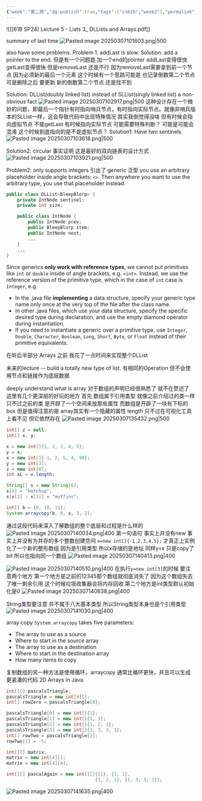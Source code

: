```yaml
---
{"week":"第二周","dg-publish":true,"tags":["cs61b","week2"],"permalink":"/CS 61B/Lecture 05 List III DLList and Arrays/","dgPassFrontmatter":true,"noteIcon":"","created":"2025-03-07T10:12:16.731+08:00","updated":"2025-04-19T09:50:26.575+08:00"}
---
```



![[[61B SP24] Lecture 5 - Lists 3_ DLLists and Arrays.pdf]]

summary of last time
![Pasted image 20250307101603.png|500](/img/user/accessory/Pasted%20image%2020250307101603.png)

also have some problems.
Problem 1:  addLast is slow.
Solution: add a pointer to the end.
但是有一个问题是 加一个end的pointer   addLast变得很快  getLast变得很快
但是removeLast 还是不行
因为removeLast需要拿到前一个节点  因为必须新的最后一个元素
这个时候有一个思路可能是 也记录倒数第二个节点  可是删除之后 要更新 新的倒数第二个节点  还是找不到

Solution: DLList(doubly linked list) instead of SLList(singly linked list)
a non-obvious fact
![Pasted image 20250307102917.png|500](/img/user/accessory/Pasted%20image%2020250307102917.png)
这种设计存在一个微妙的问题，即最后一个指针有时指向哨兵节点，有时指向实际节点。就像非哨兵版本的SLList一样，这会导致代码中出现特殊情况
其实我倒觉得没啥  但有时候会指向虚拟节点  不能getLast  有时候指向实际节点 可能需要特殊判断？
可能是可能会混淆 这个时候到底指向的是不是虚拟节点？
Solution1: Have two sentinels
![Pasted image 20250307103618.png|500](/img/user/accessory/Pasted%20image%2020250307103618.png)

Solution2: circular
事实证明 这是最好的双向链表的设计方式
![Pasted image 20250307103921.png|500](/img/user/accessory/Pasted%20image%2020250307103921.png)

Problem2: only supports integers
引出了 generic  泛型
you use an arbitrary placeholder inside angle brackets: `<>`. Then anywhere you want to use the arbitrary type, you use that placeholder instead.
```java
public class DLList<BleepBlorp> {
    private IntNode sentinel;
    private int size;

    public class IntNode {
        public IntNode prev;
        public BleepBlorp item;
        public IntNode next;
        ...
    }
    ...
}
```
Since generics **only work with reference types**, we cannot put primitives like `int` or `double` inside of angle brackets, e.g. `<int>`. Instead, we use the reference version of the primitive type, which in the case of `int` case is `Integer`, e.g.
-   In the .java file **implementing** a data structure, specify your generic type name only once at the very top of the file after the class name.
- In other .java files, which use your data structure, specify the specific desired type during declaration, and use the empty diamond operator during instantiation.
- If you need to instantiate a generic over a primitive type, use `Integer`, `Double`, `Character`, `Boolean`, `Long`, `Short`, `Byte`, or `Float` instead of their primitive equivalents.

在听后半部分 Arrays 之前 我花了一点时间来实现整个DLList

未来的lecture --  build a totally new type of list. 
有相同的Operation  但不会使用节点和链接作为底层数据

deeply understand what is array
对于数组的声明已经很熟悉了 就不在赘述了
这里有几个更深层的好玩的地方
首先 数组属于引用类型  就像之前介绍过的类一样 只不过之前的类 是开辟了一个空间来放那些属性  而数组是开辟了一块有下标的box
但是值得注意的是 array其实有一个隐藏的属性  length   只不过在可视化工具上看不见  但它依然存在
![Pasted image 20250307135432.png|500](/img/user/accessory/Pasted%20image%2020250307135432.png)

```java
int[] z = null;
int[] x, y;

x = new int[]{1, 2, 3, 4, 5};
y = x;
x = new int[]{-1, 2, 5, 4, 99};
y = new int[3];
z = new int[0];
int xL = x.length;

String[] s = new String[6];
s[4] = "ketchup";
s[x[3] - x[1]] = "muffins";

int[] b = {9, 10, 11};
System.arraycopy(b, 0, x, 3, 2);
```
通过这段代码来深入了解数组的整个底层和过程是什么样的
![Pasted image 20250307140034.png|400](/img/user/accessory/Pasted%20image%2020250307140034.png)
第一句语句 事实上并没有new  事实上并没有为并存的多个整数创建空间
`x=new int[]{-1,2,3,4,5};` 才真正上实例化了一个新的整形数组
因为是引用类型 所以x存储的是地址
同样y=x 只是copy了bit  所以也指向同一个数组
![Pasted image 20250307140413.png|400](/img/user/accessory/Pasted%20image%2020250307140413.png)

![Pasted image 20250307140510.png|400](/img/user/accessory/Pasted%20image%2020250307140510.png)
在执行`y=new int[3]`的时候 要注意两个地方
第一个地方是之前的12345那个数组就彻底消失了  因为这个数组失去了唯一剩余引用 这个时候垃圾收集器会将内存回收
第二个地方是int类型默认初始化是0
![Pasted image 20250307140838.png|400](/img/user/accessory/Pasted%20image%2020250307140838.png)

String类型要注意 并不属于八大基本类型  所以String类型本身也是个引用类型
![Pasted image 20250307141030.png|400](/img/user/accessory/Pasted%20image%2020250307141030.png)

array copy
`System.arraycopy` takes five parameters:
- The array to use as a source
- Where to start in the source array
- The array to use as a destination
- Where to start in the destination array
- How many items to copy

复制数组的另一种方法是使用循环。arraycopy 通常比循环更快，并且可以生成更紧凑的代码
2D Arrays in Java
```java
int[][] pascalsTriangle;
pascalsTriangle = new int[4][];
int[] rowZero = pascalsTriangle[0];

pascalsTriangle[0] = new int[]{1};
pascalsTriangle[1] = new int[]{1, 1};
pascalsTriangle[2] = new int[]{1, 2, 1};
pascalsTriangle[3] = new int[]{1, 3, 3, 1};
int[] rowTwo = pascalsTriangle[2];
rowTwo[1] = -5;

int[][] matrix;
matrix = new int[4][];
matrix = new int[4][4];

int[][] pascalAgain = new int[][]{{1}, {1, 1},
                                 {1, 2, 1}, {1, 3, 3, 1}};
```

![Pasted image 20250307141635.png|400](/img/user/accessory/Pasted%20image%2020250307141635.png)

